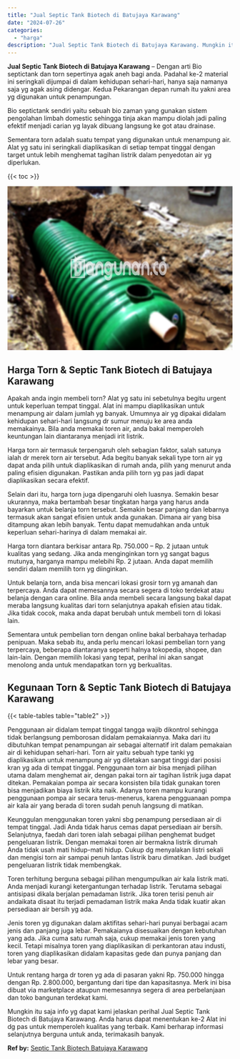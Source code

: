 ```yaml
---
title: "Jual Septic Tank Biotech di Batujaya Karawang"
date: "2024-07-26"
categories: 
  - "harga"
description: "Jual Septic Tank Biotech di Batujaya Karawang. Mungkin itu saja info yg dapat kami jelaskan perihal Jual Septic Tank Biotech di Batujaya Karawang. Anda harus..."
---
```


**Jual Septic Tank Biotech di Batujaya Karawang** – Dengan arti Bio septictank dan torn sepertinya agak aneh bagi anda. Padahal ke-2 material ini seringkali dijumpai di dalam kehidupan sehari-hari, hanya saja namanya saja yg agak asing didengar. Kedua Pekarangan depan rumah itu yakni area yg digunakan untuk penampungan.

Bio septictank sendiri yaitu sebuah bio zaman yang gunakan sistem pengolahan limbah domestic sehingga tinja akan mampu diolah jadi paling efektif menjadi carian yg layak dibuang langsung ke got atau drainase.

Sementara torn adalah suatu tempat yang digunakan untuk menampung air. Alat yg satu ini seringkali diaplikasikan di setiap tempat tinggal dengan target untuk lebih menghemat tagihan listrik dalam penyedotan air yg diperlukan.

{{< toc >}}

![Jual Septic Tank Biotech di Batujaya Karawang](/images/jual-bio-septictank-45.png)

## Harga Torn & Septic Tank Biotech di Batujaya Karawang

Apakah anda ingin membeli torn? Alat yg satu ini sebetulnya begitu urgent untuk keperluan tempat tinggal. Alat ini mampu diaplikasikan untuk menampung air dalam jumlah yg banyak. Umumnya air yg dipakai didalam kehidupan sehari-hari langsung dr sumur menuju ke area anda memakainya. Bila anda memakai toren air, anda bakal memperoleh keuntungan lain diantaranya menjadi irit listrik.

Harga torn air termasuk terpengaruh oleh sebagian faktor, salah satunya ialah dr merek torn air tersebut. Ada begitu banyak sekali type torn air yg dapat anda pilih untuk diaplikasikan di rumah anda, pilih yang menurut anda paling efisien digunakan. Pastikan anda pilih torn yg pas jadi dapat diaplikasikan secara efektif.

Selain dari itu, harga torn juga dipengaruhi oleh luasnya. Semakin besar ukurannya, maka bertambah besar tingkatan harga yang harus anda bayarkan untuk belanja torn tersebut. Semakin besar panjang dan lebarnya termasuk akan sangat efisien untuk anda gunakan. Dimana air yang bisa ditampung akan lebih banyak. Tentu dapat memudahkan anda untuk keperluan sehari-harinya di dalam memakai air.

Harga torn diantara berkisar antara Rp. 750.000 – Rp. 2 jutaan untuk kualitas yang sedang. Jika anda menginginkan torn yg sangat bagus mutunya, harganya mampu melebihi Rp. 2 jutaan. Anda dapat memilih sendiri dalam memilih torn yg diinginkan.

Untuk belanja torn, anda bisa mencari lokasi grosir torn yg amanah dan terpercaya. Anda dapat memesannya secara segera di toko terdekat atau belanja dengan cara online. Bila anda membeli secara langsung bakal dapat meraba langsung kualitas dari torn selanjutnya apakah efisien atau tidak. Jika tidak cocok, maka anda dapat berubah untuk membeli torn di lokasi lain.

Sementara untuk pembelian torn dengan online bakal berbahaya terhadap penipuan. Maka sebab itu, anda perlu mencari lokasi pembelian torn yang terpercaya, beberapa diantaranya seperti halnya tokopedia, shopee, dan lain-lain. Dengan memilih lokasi yang tepat, perihal ini akan sangat menolong anda untuk mendapatkan torn yg berkualitas.

## Kegunaan Torn & Septic Tank Biotech di Batujaya Karawang

{{< table-tables table="table2" >}}

Penggunaan air didalam tempat tinggal tangga wajib dikontrol sehingga tidak berlangsung pemborosan didalam pemakaiannya. Maka dari itu dibutuhkan tempat penampungan air sebagai alternatif irit dalam pemakaian air di kehidupan sehari-hari. Torn air yaitu sebuah type tanki yg diaplikasikan untuk menampung air yg diletakan sangat tinggi dari posisi kran yg ada di tempat tinggal. Penggunaan torn air bisa menjadi pilihan utama dalam menghemat air, dengan pakai torn air tagihan listrik juga dapat ditekan. Pemakaian pompa air secara konsisten bila tidak gunakan toren bisa menjadikan biaya listrik kita naik. Adanya toren mampu kurangi penggunaan pompa air secara terus-menerus, karena pengguanaan pompa air kala air yang berada di toren sudah penuh langsung di matikan.

Keunggulan menggunakan toren yakni sbg penampung persediaan air di tempat tinggal. Jadi Anda tidak harus cemas dapat persediaan air bersih. Selanjutnya, faedah dari toren ialah sebagai pilihan penghemat budget pengeluaran listrik. Dengan memakai toren air bermakna listrik dirumah Anda tidak usah mati hidup-mati hidup. Cukup dg menyalakan listri sekali dan mengisi torn air sampai penuh lantas listrik baru dimatikan. Jadi budget pengeluaran listrik tidak membengkak.

Toren terhitung berguna sebagai pilihan mengumpulkan air kala listrik mati. Anda menjadi kurangi ketergantungan terhadap listrik. Terutama sebagai antisipasi dikala berjalan pemadaman listrik. Jika toren terisi penuh air andaikata disaat itu terjadi pemadaman listrik maka Anda tidak kuatir akan persediaan air bersih yg ada.

Jenis toren yg digunakan dalam aktifitas sehari-hari punyai berbagai acam jenis dan panjang juga lebar. Pemakaianya disesuaikan dengan kebutuhan yang ada. Jika cuma satu rumah saja, cukup memakai jenis toren yang kecil. Tetapi misalnya toren yang diaplikasikan di perkantoran atau industi, toren yang diaplikasikan didalam kapasitas gede dan punya panjang dan lebar yang besar.

Untuk rentang harga dr toren yg ada di pasaran yakni Rp. 750.000 hingga dengan Rp. 2.800.000, bergantung dari tipe dan kapasitasnya. Merk ini bisa dibuat via marketplace ataupun memesannya segera di area perbelanjaan dan toko bangunan terdekat kami.

Mungkin itu saja info yg dapat kami jelaskan perihal Jual Septic Tank Biotech di Batujaya Karawang. Anda harus dapat menentukan ke-2 Alat ini dg pas untuk memperoleh kualitas yang terbaik. Kami berharap informasi selanjutnya berguna untuk anda, terimakasih banyak.

**Ref by:** [Septic Tank Biotech Batujaya Karawang](https://id.wikipedia.org/wiki/Septic)
